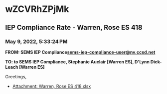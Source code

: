 # wZCVRhZPjMk
## IEP Compliance Rate - Warren, Rose ES 418
### May 9, 2022, 5:33:24 PM
**FROM: SEMS IEP Compliance<sems-iep-compliance-user@nv.ccsd.net>**

**TO: to SEMS IEP Compliance, Stephanie Auclair [Warren ES], D'Lynn Dick-Leach [Warren ES]**


Greetings,  





* [Attachment: Warren, Rose ES 418.xlsx](wZCVRhZPjMk-attachment-1.xlsx)
